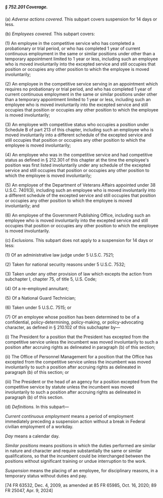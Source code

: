##### § 752.201 Coverage. #####

(a) *Adverse actions covered.* This subpart covers suspension for 14 days or less.

(b) *Employees covered.* This subpart covers:

(1) An employee in the competitive service who has completed a probationary or trial period, or who has completed 1 year of current continuous employment in the same or similar positions under other than a temporary appointment limited to 1 year or less, including such an employee who is moved involuntarily into the excepted service and still occupies that position or occupies any other position to which the employee is moved involuntarily;

(2) An employee in the competitive service serving in an appointment which requires no probationary or trial period, and who has completed 1 year of current continuous employment in the same or similar positions under other than a temporary appointment limited to 1 year or less, including such an employee who is moved involuntarily into the excepted service and still occupies that position or occupies any other position to which the employee is moved involuntarily;

(3) An employee with competitive status who occupies a position under Schedule B of part 213 of this chapter, including such an employee who is moved involuntarily into a different schedule of the excepted service and still occupies that position or occupies any other position to which the employee is moved involuntarily;

(4) An employee who was in the competitive service and had competitive status as defined in § 212.301 of this chapter at the time the employee's position was first listed involuntarily under any schedule of the excepted service and still occupies that position or occupies any other position to which the employee is moved involuntarily;

(5) An employee of the Department of Veterans Affairs appointed under 38 U.S.C. 7401(3), including such an employee who is moved involuntarily into a different schedule of the excepted service and still occupies that position or occupies any other position to which the employee is moved involuntarily; and

(6) An employee of the Government Publishing Office, including such an employee who is moved involuntarily into the excepted service and still occupies that position or occupies any other position to which the employee is moved involuntarily.

(c) *Exclusions.* This subpart does not apply to a suspension for 14 days or less:

(1) Of an administrative law judge under 5 U.S.C. 7521;

(2) Taken for national security reasons under 5 U.S.C. 7532;

(3) Taken under any other provision of law which excepts the action from subchapter I, chapter 75, of title 5, U.S. Code;

(4) Of a re-employed annuitant;

(5) Of a National Guard Technician;

(6) Taken under 5 U.S.C. 7515; or

(7) Of an employee whose position has been determined to be of a confidential, policy-determining, policy-making, or policy-advocating character, as defined in § 210.102 of this subchapter by—

(i) The President for a position that the President has excepted from the competitive service unless the incumbent was moved involuntarily to such a position after accruing rights as delineated in paragraph (b) of this section;

(ii) The Office of Personnel Management for a position that the Office has excepted from the competitive service unless the incumbent was moved involuntarily to such a position after accruing rights as delineated in paragraph (b) of this section; or

(iii) The President or the head of an agency for a position excepted from the competitive service by statute unless the incumbent was moved involuntarily to such a position after accruing rights as delineated in paragraph (b) of this section.

(d) *Definitions.* In this subpart—

*Current continuous employment* means a period of employment immediately preceding a suspension action without a break in Federal civilian employment of a workday.

*Day* means a calendar day.

*Similar positions* means positions in which the duties performed are similar in nature and character and require substantially the same or similar qualifications, so that the incumbent could be interchanged between the positions without significant training or undue interruption to the work.

*Suspension* means the placing of an employee, for disciplinary reasons, in a temporary status without duties and pay.

[74 FR 63532, Dec. 4, 2009, as amended at 85 FR 65985, Oct. 16, 2020; 89 FR 25047, Apr. 9, 2024]